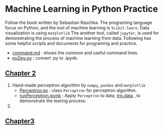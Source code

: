 # Machine Learning in Python Practice
Follow the book written by Sebastian Raschka. The programing language focus on Python, and the tool of machine learning is `Scikit-learn`. Data visualization is using `matplotlib` The another tool, called `jupyter`, is used for demonstrating the process of machine learning from data. Following has some helpful scripts and documents for programing and practice.
* [command.md](command.md) : shows the common and useful command lines.
* [py2ipy.py](py2ipy.py) : convert .py to .ipynb.

## [Chapter 2](Chapter_02)
1. Hand-made perceptron algorithm by `numpy`, `pandas` and `matplotlib`
   * [Perceptron.py](Chapter_02/Perceptron.py) : class `Perceptron` for perceptron algorithm.
   * [runPerceptron.ipynb](Chapter_02/runPerceptron.ipynb) : Apply `Perceptron` to data, [iris.data](Chapter_02/iris.data) , to demonstrate the learing process.
2.

## [Chapter3]()
